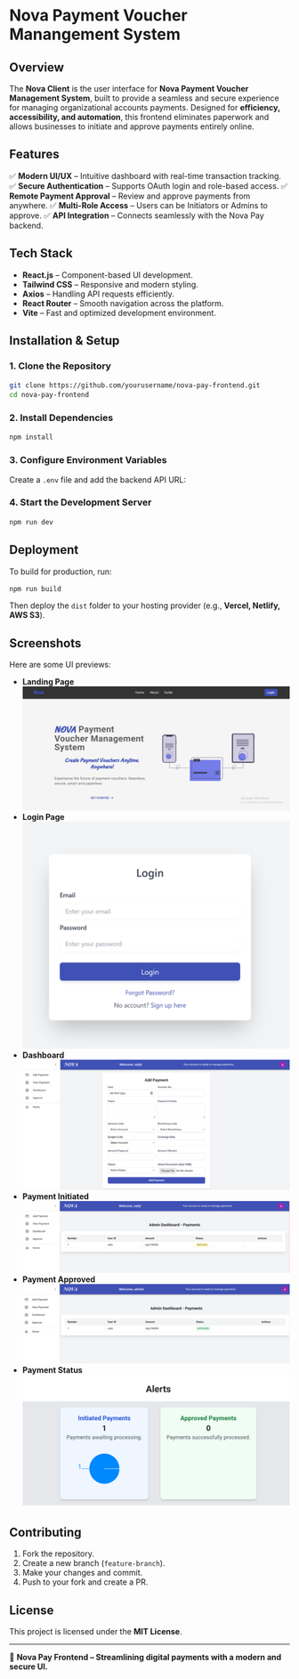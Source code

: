 # Nova Payment Voucher Manangement System 

## Overview
The **Nova Client** is the user interface for  **Nova Payment Voucher Management System**, built to provide a seamless and secure experience for managing organizational accounts payments. Designed for **efficiency, accessibility, and automation**, this frontend eliminates paperwork and allows businesses to initiate and approve payments entirely online.

## Features
✅ **Modern UI/UX** – Intuitive dashboard with real-time transaction tracking.
✅ **Secure Authentication** – Supports OAuth login and role-based access.
✅ **Remote Payment Approval** – Review and approve payments from anywhere.
✅ **Multi-Role Access** – Users can be Initiators or Admins to approve.
✅ **API Integration** – Connects seamlessly with the Nova Pay backend.

## Tech Stack
- **React.js** – Component-based UI development.
- **Tailwind CSS** – Responsive and modern styling.
- **Axios** – Handling API requests efficiently.
- **React Router** – Smooth navigation across the platform.
- **Vite** – Fast and optimized development environment.

## Installation & Setup
### 1. Clone the Repository
```sh
git clone https://github.com/yourusername/nova-pay-frontend.git
cd nova-pay-frontend
```

### 2. Install Dependencies
```sh
npm install
```

### 3. Configure Environment Variables
Create a `.env` file and add the backend API URL:


### 4. Start the Development Server
```sh
npm run dev
```

## Deployment
To build for production, run:
```sh
npm run build
```
Then deploy the `dist` folder to your hosting provider (e.g., **Vercel, Netlify, AWS S3**).

## Screenshots
Here are some UI previews:
- **Landing Page**
  ![Login](./public/pic1.png)
- **Login Page**
  ![Login](./public/pic13.png)
- **Dashboard**
  ![Dashboard](./public/pic4.png)
- **Payment Initiated**
  ![Initiated](./public/pic5.png)
- **Payment Approved**
  ![Initiated](./public/pic14.png)
- **Payment Status**
  ![Initiated](./public/pic7.png)

## Contributing
1. Fork the repository.
2. Create a new branch (`feature-branch`).
3. Make your changes and commit.
4. Push to your fork and create a PR.

## License
This project is licensed under the **MIT License**.

---
🚀 **Nova Pay Frontend – Streamlining digital payments with a modern and secure UI.**
